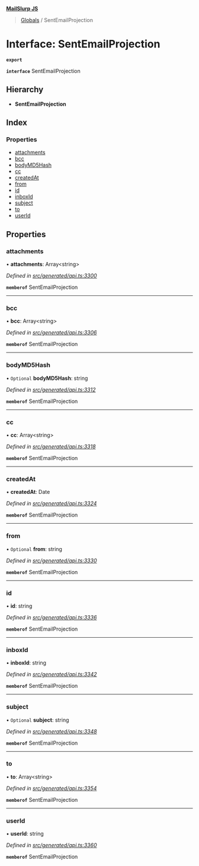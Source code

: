 **[MailSlurp JS](../README.md)**

> [Globals](../README.md) / SentEmailProjection

# Interface: SentEmailProjection

**`export`** 

**`interface`** SentEmailProjection

## Hierarchy

* **SentEmailProjection**

## Index

### Properties

* [attachments](sentemailprojection.md#attachments)
* [bcc](sentemailprojection.md#bcc)
* [bodyMD5Hash](sentemailprojection.md#bodymd5hash)
* [cc](sentemailprojection.md#cc)
* [createdAt](sentemailprojection.md#createdat)
* [from](sentemailprojection.md#from)
* [id](sentemailprojection.md#id)
* [inboxId](sentemailprojection.md#inboxid)
* [subject](sentemailprojection.md#subject)
* [to](sentemailprojection.md#to)
* [userId](sentemailprojection.md#userid)

## Properties

### attachments

•  **attachments**: Array\<string>

*Defined in [src/generated/api.ts:3300](https://github.com/mailslurp/mailslurp-client/blob/359c034/src/generated/api.ts#L3300)*

**`memberof`** SentEmailProjection

___

### bcc

•  **bcc**: Array\<string>

*Defined in [src/generated/api.ts:3306](https://github.com/mailslurp/mailslurp-client/blob/359c034/src/generated/api.ts#L3306)*

**`memberof`** SentEmailProjection

___

### bodyMD5Hash

• `Optional` **bodyMD5Hash**: string

*Defined in [src/generated/api.ts:3312](https://github.com/mailslurp/mailslurp-client/blob/359c034/src/generated/api.ts#L3312)*

**`memberof`** SentEmailProjection

___

### cc

•  **cc**: Array\<string>

*Defined in [src/generated/api.ts:3318](https://github.com/mailslurp/mailslurp-client/blob/359c034/src/generated/api.ts#L3318)*

**`memberof`** SentEmailProjection

___

### createdAt

•  **createdAt**: Date

*Defined in [src/generated/api.ts:3324](https://github.com/mailslurp/mailslurp-client/blob/359c034/src/generated/api.ts#L3324)*

**`memberof`** SentEmailProjection

___

### from

• `Optional` **from**: string

*Defined in [src/generated/api.ts:3330](https://github.com/mailslurp/mailslurp-client/blob/359c034/src/generated/api.ts#L3330)*

**`memberof`** SentEmailProjection

___

### id

•  **id**: string

*Defined in [src/generated/api.ts:3336](https://github.com/mailslurp/mailslurp-client/blob/359c034/src/generated/api.ts#L3336)*

**`memberof`** SentEmailProjection

___

### inboxId

•  **inboxId**: string

*Defined in [src/generated/api.ts:3342](https://github.com/mailslurp/mailslurp-client/blob/359c034/src/generated/api.ts#L3342)*

**`memberof`** SentEmailProjection

___

### subject

• `Optional` **subject**: string

*Defined in [src/generated/api.ts:3348](https://github.com/mailslurp/mailslurp-client/blob/359c034/src/generated/api.ts#L3348)*

**`memberof`** SentEmailProjection

___

### to

•  **to**: Array\<string>

*Defined in [src/generated/api.ts:3354](https://github.com/mailslurp/mailslurp-client/blob/359c034/src/generated/api.ts#L3354)*

**`memberof`** SentEmailProjection

___

### userId

•  **userId**: string

*Defined in [src/generated/api.ts:3360](https://github.com/mailslurp/mailslurp-client/blob/359c034/src/generated/api.ts#L3360)*

**`memberof`** SentEmailProjection
